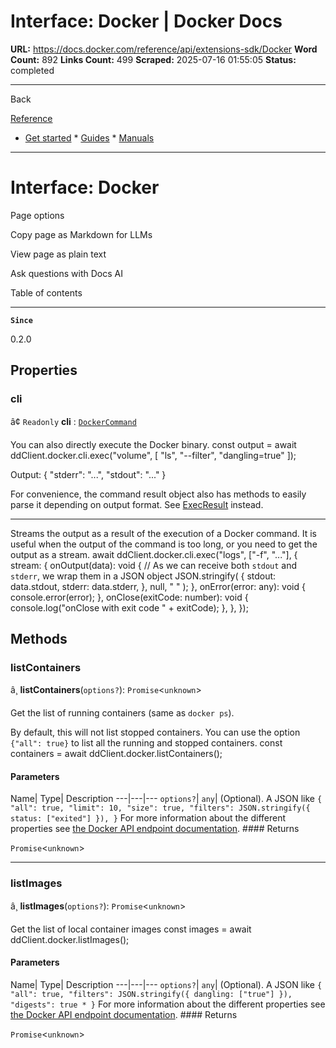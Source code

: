 # Interface: Docker | Docker Docs

**URL:** https://docs.docker.com/reference/api/extensions-sdk/Docker
**Word Count:** 892
**Links Count:** 499
**Scraped:** 2025-07-16 01:55:05
**Status:** completed

---

Back

[Reference](https://docs.docker.com/reference/)

  * [Get started](https://docs.docker.com/get-started/)   * [Guides](https://docs.docker.com/guides/)   * [Manuals](https://docs.docker.com/manuals/)

* * *

# Interface: Docker

Page options

Copy page as Markdown for LLMs

View page as plain text

Ask questions with Docs AI

Table of contents

* * *

**`Since`**

0.2.0

## Properties

### cli

â¢ `Readonly` **cli** : [`DockerCommand`](https://docs.docker.com/reference/api/extensions-sdk/DockerCommand/)

You can also directly execute the Docker binary.               const output = await ddClient.docker.cli.exec("volume", [       "ls",       "--filter",       "dangling=true"     ]);

Output:               {       "stderr": "...",       "stdout": "..."     }

For convenience, the command result object also has methods to easily parse it depending on output format. See [ExecResult](https://docs.docker.com/reference/api/extensions-sdk/ExecResult/) instead.

* * *

Streams the output as a result of the execution of a Docker command. It is useful when the output of the command is too long, or you need to get the output as a stream.               await ddClient.docker.cli.exec("logs", ["-f", "..."], {       stream: {         onOutput(data): void {             // As we can receive both `stdout` and `stderr`, we wrap them in a JSON object             JSON.stringify(               {                 stdout: data.stdout,                 stderr: data.stderr,               },               null,               "  "             );         },         onError(error: any): void {           console.error(error);         },         onClose(exitCode: number): void {           console.log("onClose with exit code " + exitCode);         },       },     });

## Methods

### listContainers

â¸ **listContainers**\(`options?`\): `Promise`<`unknown`>

Get the list of running containers \(same as `docker ps`\).

By default, this will not list stopped containers. You can use the option `{"all": true}` to list all the running and stopped containers.               const containers = await ddClient.docker.listContainers();

#### Parameters

Name| Type| Description   ---|---|---   `options?`| `any`| \(Optional\). A JSON like `{ "all": true, "limit": 10, "size": true, "filters": JSON.stringify({ status: ["exited"] }), }` For more information about the different properties see [the Docker API endpoint documentation](https://docs.docker.com/engine/api/v1.41/#operation/ContainerList).      #### Returns

`Promise`<`unknown`>

* * *

### listImages

â¸ **listImages**\(`options?`\): `Promise`<`unknown`>

Get the list of local container images               const images = await ddClient.docker.listImages();

#### Parameters

Name| Type| Description   ---|---|---   `options?`| `any`| \(Optional\). A JSON like `{ "all": true, "filters": JSON.stringify({ dangling: ["true"] }), "digests": true * }` For more information about the different properties see [the Docker API endpoint documentation](https://docs.docker.com/engine/api/v1.41/#tag/Image).      #### Returns

`Promise`<`unknown`>